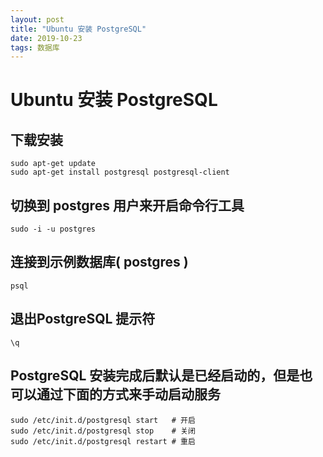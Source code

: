 ```yaml
---
layout: post
title: "Ubuntu 安装 PostgreSQL"
date: 2019-10-23
tags: 数据库
---
```


# Ubuntu 安装 PostgreSQL

## 下载安装
```
sudo apt-get update
sudo apt-get install postgresql postgresql-client
```

## 切换到 postgres 用户来开启命令行工具
```
sudo -i -u postgres
```

## 连接到示例数据库( postgres )
```
psql
```

## 退出PostgreSQL 提示符
```
\q
```

## PostgreSQL 安装完成后默认是已经启动的，但是也可以通过下面的方式来手动启动服务
```
sudo /etc/init.d/postgresql start   # 开启
sudo /etc/init.d/postgresql stop    # 关闭
sudo /etc/init.d/postgresql restart # 重启
```
